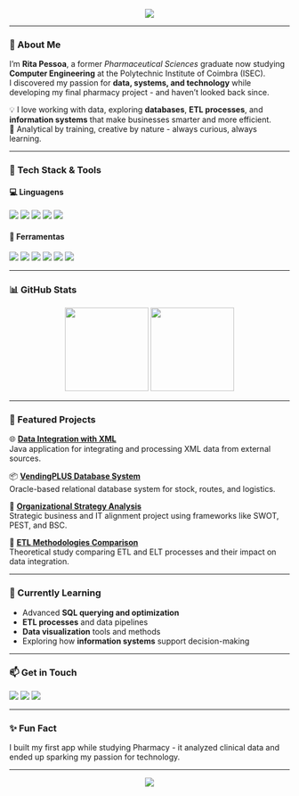 
<!-- Banner -->
<p align="center">
<img src="https://capsule-render.vercel.app/api?type=waving&color=0:6a00ff,100:8a2be2&height=180&section=header&text=Hi%20👋%20I'm%20Rita%20Pessoa!&fontSize=35&fontAlignY=35&desc=From%20Pharmacy%20to%20Data%20and%20Tech&descAlignY=55&animation=fadeIn" />


---

### 💊 About Me
I’m **Rita Pessoa**, a former *Pharmaceutical Sciences* graduate now studying **Computer Engineering** at the Polytechnic Institute of Coimbra (ISEC).  
I discovered my passion for **data, systems, and technology** while developing my final pharmacy project - and haven’t looked back since.  

💡 I love working with data, exploring **databases**, **ETL processes**, and **information systems** that make businesses smarter and more efficient.  
🧠 Analytical by training, creative by nature - always curious, always learning.

---

### 🧰 Tech Stack & Tools

#### 💻 Linguagens
<p align="left">
  <img src="https://img.shields.io/badge/SQL-025E8C?style=for-the-badge&logo=postgresql&logoColor=white"/>
  <img src="https://img.shields.io/badge/Python-3776AB?style=for-the-badge&logo=python&logoColor=white"/>
  <img src="https://img.shields.io/badge/C/C++-00599C?style=for-the-badge&logo=cplusplus&logoColor=white"/>
  <img src="https://img.shields.io/badge/C%23-239120?style=for-the-badge&logo=c-sharp&logoColor=white"/>
  <img src="https://img.shields.io/badge/HTML/CSS-E34F26?style=for-the-badge&logo=html5&logoColor=white"/>
</p>

#### 🧩 Ferramentas
<p align="left">
  <img src="https://img.shields.io/badge/Oracle_SQL_Developer-F80000?style=for-the-badge&logo=oracle&logoColor=white"/>
  <img src="https://img.shields.io/badge/MySQL-4479A1?style=for-the-badge&logo=mysql&logoColor=white"/>
  <img src="https://img.shields.io/badge/SQL_Server_Management_Studio-CC2927?style=for-the-badge&logo=microsoftsqlserver&logoColor=white"/>
  <img src="https://img.shields.io/badge/Power_BI-F2C811?style=for-the-badge&logo=powerbi&logoColor=black"/>
  <img src="https://img.shields.io/badge/OutSystems-ED1C24?style=for-the-badge&logo=outsystems&logoColor=white"/>
  <img src="https://img.shields.io/badge/Sifarma-00457C?style=for-the-badge"/>
</p>


---

### 📊 GitHub Stats
<p align="center">
  <img src="https://github-readme-stats.vercel.app/api?username=RitaP03&show_icons=true&theme=transparent&hide_border=true" height="150" />
  <img src="https://github-readme-stats.vercel.app/api/top-langs/?username=RitaP03&layout=compact&theme=transparent&hide_border=true" height="150" />
</p>

---

### 🚀 Featured Projects
🌐 [**Data Integration with XML**](https://github.com/RitaP03/Data-Integration-with-XML)  
Java application for integrating and processing XML data from external sources.

📦 [**VendingPLUS Database System**](https://github.com/RitaP03/VendingPLUS-Database-System)  
Oracle-based relational database system for stock, routes, and logistics.

🏢 [**Organizational Strategy Analysis**](https://github.com/RitaP03/Organizational-Strategy-Analysis)  
Strategic business and IT alignment project using frameworks like SWOT, PEST, and BSC.

🧠 [**ETL Methodologies Comparison**](https://github.com/RitaP03/ETL-Methodologies-Comparison)  
Theoretical study comparing ETL and ELT processes and their impact on data integration.

---

### 🎯 Currently Learning
- Advanced **SQL querying and optimization**  
- **ETL processes** and data pipelines  
- **Data visualization** tools and methods  
- Exploring how **information systems** support decision-making  

---

### 📫 Get in Touch
<p align="left">
  <a href="mailto:rpessoa3o3@hotmail.com"><img src="https://img.shields.io/badge/Email-D14836?style=for-the-badge&logo=gmail&logoColor=white"/></a>
  <a href="https://www.linkedin.com/in/rita-pessoa/"><img src="https://img.shields.io/badge/LinkedIn-0077B5?style=for-the-badge&logo=linkedin&logoColor=white"/></a>
  <a href="https://github.com/RitaP03"><img src="https://img.shields.io/badge/GitHub-181717?style=for-the-badge&logo=github&logoColor=white"/></a>
</p>

---

### ✨ Fun Fact
I built my first app while studying Pharmacy - it analyzed clinical data and ended up sparking my passion for technology.

---

<p align="center">
  <img src="https://capsule-render.vercel.app/api?type=waving&color=gradient&height=120&section=footer"/>
</p>
